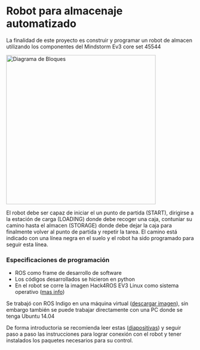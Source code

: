 # Robot para almacenaje automatizado

La finalidad de este proyecto es construir y programar un robot de almacen utilizando los componentes del Mindstorm Ev3 core set 45544

<img src="https://le-www-live-s.legocdn.com/images/423923/live/sc/Products/5003400/5003400_1050x1050_1_xx-xx/63feb014132ef703a7e6d2c600b1d52d/2d9e36d3-afaf-4203-aa23-a58d00d7ca07/original/2d9e36d3-afaf-4203-aa23-a58d00d7ca07.jpg?fit=inside|855:640"  alt= "Diagrama de Bloques" height="400" width = "400"> 

El robot debe ser capaz de iniciar el un punto de partida (START), dirigirse a la estación de carga (LOADING) donde debe recoger una caja, contuniar su camino hasta el almacen (STORAGE) donde debe dejar la caja para finalmente volver al punto de partida y repetir la tarea. El camino está indicado con una línea negra en el suelo y el robot ha sido programado para seguir esta línea.

### Especificaciones de programación

 - ROS como frame de desarrollo de software
 - Los códigos desarrollados se hicieron en python
 - En el robot se corre la imagen Hack4ROS EV3 Linux como sistema operativo ([mas info](http://hacks4ros.github.io/h4r_ev3_ctrl/))
 
Se trabajó con ROS Indigo en una máquina virtual ([descargar imagen](https://nootrix.com/diy-tutos/ros-indigo-virtual-machine/)), sin embargo también se puede trabajar directamente con una PC donde se tenga Ubuntu 14.04

De forma introductoria se recomienda leer estas ([diapositivas](https://github.com/samirasancheze/EV3MeSy_Siegen_2018-2019/blob/master/Robot%20Operating%20System%20(ROS).pdf)) y seguir paso a paso las instrucciones para lograr conexión con el robot y tener instalados los paquetes necesarios para su control.
